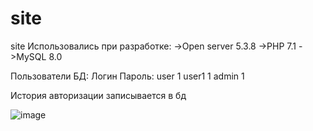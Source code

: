# site
site
Использовались при разработке:
->Open server 5.3.8
->PHP 7.1
->MySQL 8.0

Пользователи БД:
Логин Пароль:
user 1
user1 1
admin 1

История авторизации записывается в бд

![image](https://user-images.githubusercontent.com/48158561/110122180-79d84280-7de9-11eb-8035-b811f85a55ad.png)
